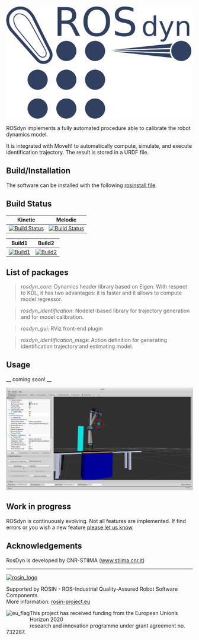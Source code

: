 ![](Documentation/rosdyn_logo.png)


ROSdyn implements a fully automated procedure able to calibrate the robot dynamics model. 

It is integrated with MoveIt! to automatically compute, simulate, and execute identification trajectory. The result is stored in a URDF file.




## Build/Installation 

The software can be installed with the following [rosinstall file](rosdyn.rosinstall). 


## Build Status

| Kinetic | Melodic |
| --------|-------- |
| [![Build Status](https://travis-ci.org/CNR-STIIMA-IRAS/rosdyn.svg?branch=melodic-devel)](https://travis-ci.org/CNR-STIIMA-IRAS/rosdyn) | [![Build Status](https://travis-ci.org/CNR-STIIMA-IRAS/rosdyn.svg?branch=melodic-devel)](https://travis-ci.org/CNR-STIIMA-IRAS/rosdyn) |


| Build1            | Build2            | 
|-------------------|-------------------|
| [![Build1][1]][5] | [![Build2][2]][5] | 

[1]: https://travis-ci.org/CNR-STIIMA-IRAS/rosdyn/branches/melodic-devel/1
[2]: https://travis-ci.org/CNR-STIIMA-IRAS/rosdyn/branches/melodic-devel/2
[5]: https://travis-ci.org/CNR-STIIMA-IRAS/rosdyn


## List of packages

> *rosdyn_core*: Dynamics header library based on Eigen. With respect to KDL, it has two advantages: it is faster and it allows to compute model regressor.

> *rosdyn_identification*: Nodelet-based library for trajectory generation and for model calibration.

> *rosdyn_gui*: RViz front-end plugin

> *rosdyn_identification_msgs*: Action definition for generating identification trajectory and estimating model.

## Usage

__ coming soon! __

![](Documentation/screenshoot001.png)


## Work in progress

ROSdyn is continuously evolving. Not all features are implemented. If find errors or you wish a new feature [please let us know](https://github.com/CNR-STIIMA-IRAS/rosdyn/issues).

## Acknowledgements

RosDyn is developed by CNR-STIIMA (www.stiima.cnr.it)

***
<!--
    ROSIN acknowledgement from the ROSIN press kit
    @ https://github.com/rosin-project/press_kit
-->

<a href="http://rosin-project.eu">
  <img src="http://rosin-project.eu/wp-content/uploads/rosin_ack_logo_wide.png"
       alt="rosin_logo" height="60" >
</a>

Supported by ROSIN - ROS-Industrial Quality-Assured Robot Software Components.  
More information: <a href="http://rosin-project.eu">rosin-project.eu</a>

<img src="http://rosin-project.eu/wp-content/uploads/rosin_eu_flag.jpg"
     alt="eu_flag" height="45" align="left" >  

This project has received funding from the European Union’s Horizon 2020  
research and innovation programme under grant agreement no. 732287.

